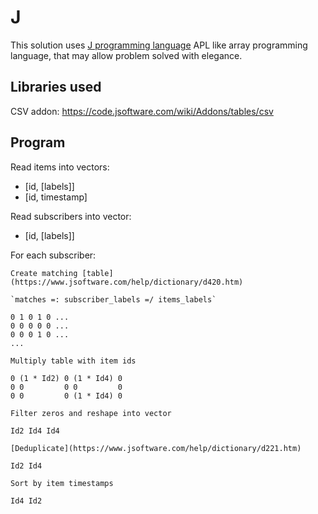 # J

This solution uses [J programming language](https://www.jsoftware.com) APL like array programming language, that may allow problem solved with elegance.

## Libraries used
CSV addon: https://code.jsoftware.com/wiki/Addons/tables/csv


## Program

Read items into vectors:
- [id, [labels]]
- [id, timestamp]

Read subscribers into vector:
- [id, [labels]]

For each subscriber:

    Create matching [table](https://www.jsoftware.com/help/dictionary/d420.htm)

    `matches =: subscriber_labels =/ items_labels`

    0 1 0 1 0 ...
    0 0 0 0 0 ...
    0 0 0 1 0 ...
    ...

    Multiply table with item ids

    0 (1 * Id2) 0 (1 * Id4) 0
    0 0         0 0         0
    0 0         0 (1 * Id4) 0

    Filter zeros and reshape into vector

    Id2 Id4 Id4

    [Deduplicate](https://www.jsoftware.com/help/dictionary/d221.htm)

    Id2 Id4

    Sort by item timestamps

    Id4 Id2